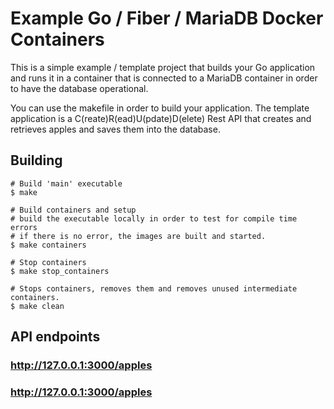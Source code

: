 # Example Go / Fiber / MariaDB Docker Containers

This is a simple example / template project that builds your Go application and runs it in a container that is connected to a MariaDB container in order to have the database operational.

You can use the makefile in order to build your application.
The template application is a C(reate)R(ead)U(pdate)D(elete) Rest API that creates and retrieves apples and saves them into the database.

## Building

```shell
# Build 'main' executable
$ make

# Build containers and setup
# build the executable locally in order to test for compile time errors
# if there is no error, the images are built and started.
$ make containers

# Stop containers
$ make stop_containers

# Stops containers, removes them and removes unused intermediate containers.
$ make clean
```

## API endpoints

### http://127.0.0.1:3000/apples

### http://127.0.0.1:3000/apples

```


